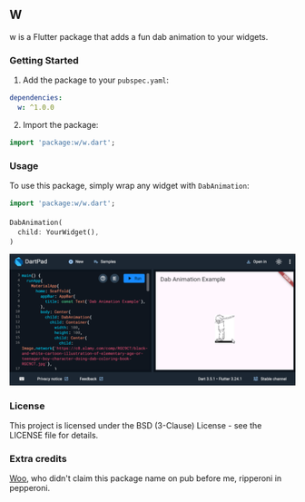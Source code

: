 ## W

w is a Flutter package that adds a fun dab animation to your widgets.

### Getting Started

1. Add the package to your `pubspec.yaml`:
```yaml
dependencies:
  w: ^1.0.0
```
2. Import the package:
```dart
import 'package:w/w.dart';
```

### Usage

To use this package, simply wrap any widget with `DabAnimation`:

```dart
import 'package:w/w.dart';

DabAnimation(
  child: YourWidget(),
)
```

![Demo](./example/demo.gif)

### License

This project is licensed under the BSD (3-Clause) License - see the LICENSE file for details.

### Extra credits

[Woo](https://github.com/brainwo), who didn't claim this package name on pub before me, ripperoni in pepperoni.